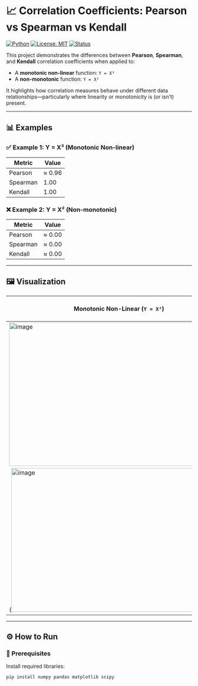 # 📈 Correlation Coefficients: Pearson vs Spearman vs Kendall

[![Python](https://img.shields.io/badge/Python-3.8%2B-blue?logo=python)](https://www.python.org/)
[![License: MIT](https://img.shields.io/badge/License-MIT-green.svg)](LICENSE)
[![Status](https://img.shields.io/badge/status-active-brightgreen.svg)]()

This project demonstrates the differences between **Pearson**, **Spearman**, and **Kendall** correlation coefficients when applied to:
- A **monotonic non-linear** function: `Y = X³`
- A **non-monotonic** function: `Y = X²`

It highlights how correlation measures behave under different data relationships—particularly where linearity or monotonicity is (or isn’t) present.

---

## 📊 Examples

### ✅ Example 1: Y = X³ (Monotonic Non-linear)
| Metric      | Value     |
|-------------|-----------|
| Pearson     | ≈ 0.96    |
| Spearman    | 1.00      |
| Kendall     | 1.00      |

### ❌ Example 2: Y = X² (Non-monotonic)
| Metric      | Value     |
|-------------|-----------|
| Pearson     | ≈ 0.00    |
| Spearman    | ≈ 0.00    |
| Kendall     | ≈ 0.00    |

---

## 🖼 Visualization

| Monotonic Non-Linear (`Y = X³`) | Non-Monotonic (`Y = X²`) |
|----------------------------------|----------------------------|
| <img width="590" height="390" alt="image" src="https://github.com/user-attachments/assets/df97c682-a362-4574-8b97-1535233afe49" /> | 
| (<img width="590" height="390" alt="image" src="https://github.com/user-attachments/assets/9c802d95-c27b-46ff-b38e-a395da554b5c" /> |


---

## ⚙️ How to Run

### 🔧 Prerequisites
Install required libraries:

```bash
pip install numpy pandas matplotlib scipy

